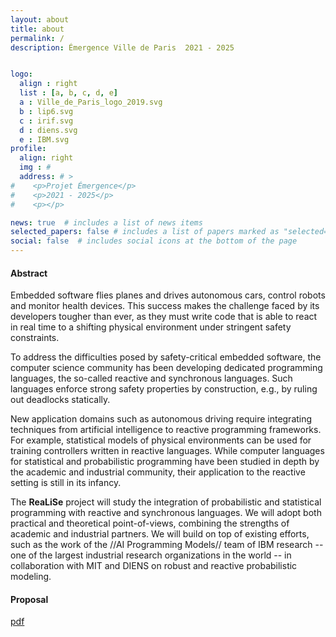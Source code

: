 ```yaml
---
layout: about
title: about
permalink: /
description: Émergence Ville de Paris  2021 - 2025


logo:
  align : right
  list : [a, b, c, d, e]
  a : Ville_de_Paris_logo_2019.svg
  b : lip6.svg
  c : irif.svg
  d : diens.svg
  e : IBM.svg
profile:
  align: right
  img : #
  address: # >
#    <p>Projet Émergence</p>
#    <p>2021 - 2025</p>
#    <p></p>

news: true  # includes a list of news items
selected_papers: false # includes a list of papers marked as "selected={true}"
social: false  # includes social icons at the bottom of the page
---
```


#### Abstract

Embedded software flies planes and drives autonomous cars, control robots and
monitor health devices. This success makes the challenge faced by its developers
tougher than ever, as they must write code that is able to react in real time to
a shifting physical environment under stringent safety constraints.

To address the difficulties posed by safety-critical embedded software, the
computer science community has been developing dedicated programming languages,
the so-called reactive and synchronous languages. Such languages enforce strong
safety properties by construction, e.g., by ruling out deadlocks statically.

New application domains such as autonomous driving require integrating
techniques from artificial intelligence to reactive programming frameworks. For
example, statistical models of physical environments can be used for training
controllers written in reactive languages. While computer languages for
statistical and probabilistic programming have been studied in depth by the
academic and industrial community, their application to the reactive setting is
still in its infancy.

The **ReaLiSe** project will study the integration of probabilistic and
statistical programming with reactive and synchronous languages. We will adopt
both practical and theoretical point-of-views, combining the strengths of
academic and industrial partners. We will build on top of existing efforts, such
as the work of the //AI Programming Models// team of IBM research -- one of the
largest industrial research organizations in the world -- in collaboration with
MIT and DIENS on robust and reactive probabilistic modeling.

#### Proposal 
<div class="links">
<a href="{{ 'ReaLiSe-proposal.pdf' | prepend: '/assets/pdf/' | relative_url }}" class="btn btn-sm z-depth-0" role="button" target="_blank">pdf</a>
</div>  

